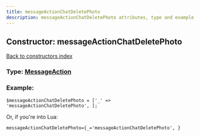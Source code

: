 ```yaml
---
title: messageActionChatDeletePhoto
description: messageActionChatDeletePhoto attributes, type and example
---
```

## Constructor: messageActionChatDeletePhoto  
[Back to constructors index](index.md)






### Type: [MessageAction](../types/MessageAction.md)


### Example:

```
$messageActionChatDeletePhoto = ['_' => 'messageActionChatDeletePhoto', ];
```  

Or, if you're into Lua:  


```
messageActionChatDeletePhoto={_='messageActionChatDeletePhoto', }

```


